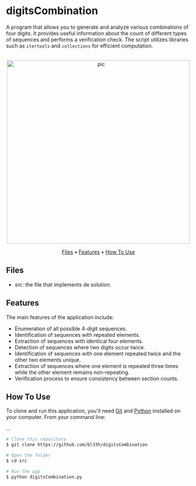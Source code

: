 # digitsCombination
A program that allows you to generate and analyze various combinations of four digits. It provides useful information about the count of different types of sequences and performs a verification check. The script utilizes libraries such as `itertools` and `collections` for efficient computation.

<p align="center">
  <br>
  <img src="https://media.tenor.com/mNNxUPJ_enkAAAAC/digits-yay.gif" alt="pic" width="500">
  <br>
</p>
<p align="center" >
  <a href="#Files">Files</a> •
  <a href="#Features">Features</a> •
  <a href="#how-to-use">How To Use</a> 
</p>

## Files

- src: the file that implements de solution.

## Features
The main features of the application include:
- Enumeration of all possible 4-digit sequences.
- Identification of sequences with repeated elements.
- Extraction of sequences with identical four elements.
- Detection of sequences where two digits occur twice.
- Identification of sequences with one element repeated twice and the other two elements unique.
- Extraction of sequences where one element is repeated three times while the other element remains non-repeating.
- Verification process to ensure consistency between section counts.

## How To Use
To clone and run this application, you'll need [Git](https://git-scm.com) and [Python](https://www.python.org/downloads/) installed on your computer. From your command line:

...
```bash
# Clone this repository
$ git clone https://github.com/bl33h/digitsCombination

# Open the folder
$ cd src

# Run the app
$ python digitsCombination.py

```
